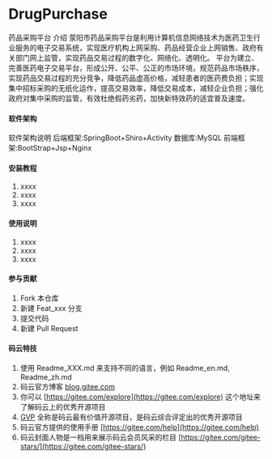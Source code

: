 # DrugPurchase

药品采购平台 介绍
    荥阳市药品采购平台是利用计算机信息网络技术为医药卫生行业服务的电子交易系统，实现医疗机构上网采购、药品经营企业上网销售、政府有关部门网上监管，实现药品交易过程的数字化、网络化、透明化。
    平台为建立、完善医药电子交易平台，形成公开、公平、公正的市场环境，规范药品市场秩序，实现药品交易过程的充分竞争，降低药品虚高价格，减轻患者的医药费负担；实现集中招标采购的无纸化运作，提高交易效率，降低交易成本，减轻企业负担；强化政府对集中采购的监管，有效杜绝假药劣药，加快新特效药的适宜普及速度。

#### 软件架构
软件架构说明
后端框架:SpringBoot+Shiro+Activity 
数据库:MySQL 
前端框架:BootStrap+Jsp+Nginx


#### 安装教程

1.  xxxx
2.  xxxx
3.  xxxx

#### 使用说明

1.  xxxx
2.  xxxx
3.  xxxx

#### 参与贡献

1.  Fork 本仓库
2.  新建 Feat_xxx 分支
3.  提交代码
4.  新建 Pull Request


#### 码云特技

1.  使用 Readme\_XXX.md 来支持不同的语言，例如 Readme\_en.md, Readme\_zh.md
2.  码云官方博客 [blog.gitee.com](https://blog.gitee.com)
3.  你可以 [https://gitee.com/explore](https://gitee.com/explore) 这个地址来了解码云上的优秀开源项目
4.  [GVP](https://gitee.com/gvp) 全称是码云最有价值开源项目，是码云综合评定出的优秀开源项目
5.  码云官方提供的使用手册 [https://gitee.com/help](https://gitee.com/help)
6.  码云封面人物是一档用来展示码云会员风采的栏目 [https://gitee.com/gitee-stars/](https://gitee.com/gitee-stars/)
